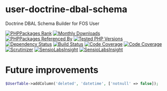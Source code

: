 # user-doctrine-dbal-schema
Doctrine DBAL Schema Builder for FOS User


[![PHPPackages Rank](https://phppackages.org/p/fos-user-util/user-doctrine-dbal-schema/badge/rank.svg)](https://phppackages.org/p/fos-user-util/user-doctrine-dbal-schema)
[![Monthly Downloads](https://poser.pugx.org/fos-user-util/user-doctrine-dbal-schema/d/monthly)](https://packagist.org/packages/fos-user-util/user-doctrine-dbal-schema)
[![PHPPackages Referenced By](https://phppackages.org/p/fos-user-util/user-doctrine-dbal-schema/badge/referenced-by.svg)](https://phppackages.org/p/fos-user-util/user-doctrine-dbal-schema)
[![Tested PHP Versions](https://php-eye.com/badge/fos-user-util/user-doctrine-dbal-schema/tested.svg)](https://php-eye.com/package/fos-user-util/user-doctrine-dbal-schema)
[![Dependency Status](https://www.versioneye.com/php/fos-user-util:user-doctrine-dbal-schema/badge)](https://www.versioneye.com/php/fos-user-util:user-doctrine-dbal-schema)
[![Build Status](https://travis-ci.org/fos-user-util/user-doctrine-dbal-schema.svg?branch=master)](https://travis-ci.org/fos-user-util/user-doctrine-dbal-schema)
[![Code Coverage](https://img.shields.io/codecov/c/github/fos-user-util/user-doctrine-dbal-schema/master.svg)](https://codecov.io/gh/fos-user-util/user-doctrine-dbal-schema)
[![Code Coverage](https://scrutinizer-ci.com/g/fos-user-util/user-doctrine-dbal-schema/badges/coverage.png?b=master)](https://scrutinizer-ci.com/g/fos-user-util/user-doctrine-dbal-schema/?branch=master)
[![Scrutinizer](https://scrutinizer-ci.com/g/fos-user-util/user-doctrine-dbal-schema/badges/quality-score.png?b=master)](https://scrutinizer-ci.com/g/fos-user-util/user-doctrine-dbal-schema/?branch=master)
[![SensioLabsInsight](https://insight.sensiolabs.com/projects/ead7ed29-87c0-4354-b443-b3dfecb7f299/mini.png)](https://insight.sensiolabs.com/projects/ead7ed29-87c0-4354-b443-b3dfecb7f299)
[![SensioLabsInsight](https://img.shields.io/sensiolabs/i/ead7ed29-87c0-4354-b443-b3dfecb7f299.svg)](https://insight.sensiolabs.com/projects/ead7ed29-87c0-4354-b443-b3dfecb7f299)

# Future improvements
```php
$UserTable->addColumn('deleted', 'datetime', ['notnull' => false]);
```
